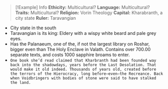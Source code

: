 > [!Example] Info
> **Ethicity:** Multicultural?
> **Language:** Multicultural?
> **Traits:** Multicultural?
> **Religion:** Vorin Theology 
> **Capital:** Kharabranth, a city state
> **Ruler:** Taravangian

- City state in the south
- Taravangian is its king: Eldery with a wispy white beard and pale grey eyes.
- Has the Palanaeum, one of the, if not the largest library on Roshar, bigger even than The Holy Enclave in Valath. Contains over 700.00 separate texts, and costs 1000 sapphire broams to enter.
- `One book she’d read claimed that Kharbranth had been founded way back into the shadowdays, years before the Last Desolation. That would make it old indeed. Thousands of years old, created before the terrors of the Hierocracy, long before—even—the Recreance. Back when Voidbringers with bodies of stone were said to have stalked the land.`